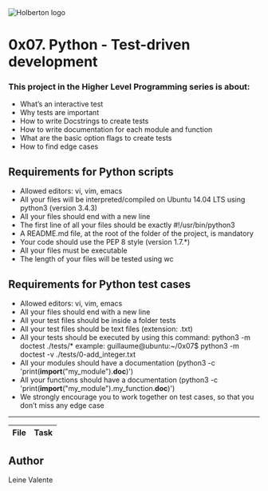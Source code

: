 <img src="https://www.holbertonschool.com/assets/holberton-logo-1cc451260ca3cd297def53f2250a9794810667c7ca7b5fa5879a569a457bf16f.png" alt="Holberton logo">

# 0x07. Python - Test-driven development

### This project in the Higher Level Programming series is about:

 * What’s an interactive test
 * Why tests are important
 * How to write Docstrings to create tests
 * How to write documentation for each module and function
 * What are the basic option flags to create tests
 * How to find edge cases

## Requirements for Python scripts

 * Allowed editors: vi, vim, emacs
 * All your files will be interpreted/compiled on Ubuntu 14.04 LTS using python3 (version 3.4.3)
 * All your files should end with a new line
 * The first line of all your files should be exactly #!/usr/bin/python3
 * A README.md file, at the root of the folder of the project, is mandatory
 * Your code should use the PEP 8 style (version 1.7.*)
 * All your files must be executable
 * The length of your files will be tested using wc

## Requirements for Python test cases

 * Allowed editors: vi, vim, emacs
 * All your files should end with a new line
 * All your test files should be inside a folder tests
 * All your test files should be text files (extension: .txt)
 * All your tests should be executed by using this command: python3 -m doctest ./tests/*
example: guillaume@ubuntu:~/0x07$ python3 -m doctest -v ./tests/0-add_integer.txt
 * All your modules should have a documentation (python3 -c 'print(__import__("my_module").__doc__)')
 * All your functions should have a documentation (python3 -c 'print(__import__("my_module").my_function.__doc__)')
 * We strongly encourage you to work together on test cases, so that you don’t miss any edge case

---
File|Task
---|---


## Author
Leine Valente
